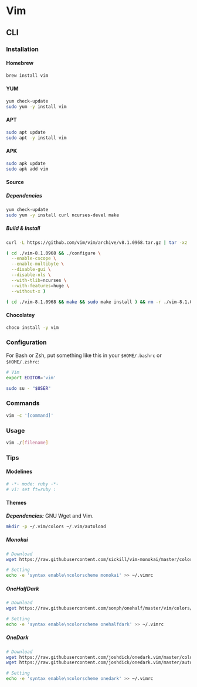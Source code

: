 # Vim

<!--
https://www.youtube.com/watch?v=gnupOrSEikQ
https://www.linkedin.com/learning/search?entityType=COURSE&keywords=vim
-->

## CLI

### Installation

#### Homebrew

```sh
brew install vim
```

#### YUM

```sh
yum check-update
sudo yum -y install vim
```

#### APT

```sh
sudo apt update
sudo apt -y install vim
```

#### APK

```sh
sudo apk update
sudo apk add vim
```

#### Source

##### Dependencies

```sh
yum check-update
sudo yum -y install curl ncurses-devel make
```

##### Build & Install

```sh
curl -L https://github.com/vim/vim/archive/v8.1.0968.tar.gz | tar -xz
```

```sh
( cd ./vim-8.1.0968 && ./configure \
  --enable-cscope \
  --enable-multibyte \
  --disable-gui \
  --disable-nls \
  --with-tlib=ncurses \
  --with-features=huge \
  --without-x )
```

```sh
( cd ./vim-8.1.0968 && make && sudo make install ) && rm -r ./vim-8.1.0968
```

#### Chocolatey

```sh
choco install -y vim
```

### Configuration

For Bash or Zsh, put something like this in your `$HOME/.bashrc` or `$HOME/.zshrc`:

```sh
# Vim
export EDITOR='vim'
```

```sh
sudo su - "$USER"
```

### Commands

```sh
vim -c '[command]'
```

### Usage

```sh
vim ./[filename]
```

### Tips

#### Modelines

```rb
# -*- mode: ruby -*-
# vi: set ft=ruby :
```

#### Themes

***Dependencies:*** GNU Wget and Vim.

```sh
mkdir -p ~/.vim/colors ~/.vim/autoload
```

##### Monokai

```sh
# Download
wget https://raw.githubusercontent.com/sickill/vim-monokai/master/colors/monokai.vim -P ~/.vim/colors

# Setting
echo -e 'syntax enable\ncolorscheme monokai' >> ~/.vimrc
```

##### OneHalfDark

```sh
# Download
wget https://raw.githubusercontent.com/sonph/onehalf/master/vim/colors/onehalfdark.vim -P ~/.vim/colors

# Setting
echo -e 'syntax enable\ncolorscheme onehalfdark' >> ~/.vimrc
```

##### OneDark

```sh
# Download
wget https://raw.githubusercontent.com/joshdick/onedark.vim/master/colors/onedark.vim -P ~/.vim/colors
wget https://raw.githubusercontent.com/joshdick/onedark.vim/master/autoload/onedark.vim -P ~/.vim/autoload

# Setting
echo -e 'syntax enable\ncolorscheme onedark' >> ~/.vimrc
```
